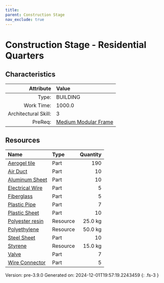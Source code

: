 ```yaml
---
title: 
parent: Construction Stage
nav_exclude: true
---
```

# Construction Stage - Residential Quarters


## Characteristics

| Attribute      | Value |
|--------:|:------|
|Type:|BUILDING|
|Work Time:|1000.0|
|Architectural Skill:|3|
|PreReq:|[Medium Modular Frame](../construction/medium-modular-frame.html)|

## Resources

| Name | Type | Quantity |
|:-----|:-----|-----:|
|[Aerogel tile](../part/aerogel-tile.html)|Part|190|
|[Air Duct](../part/air-duct.html)|Part|10|
|[Aluminum Sheet](../part/aluminum-sheet.html)|Part|10|
|[Electrical Wire](../part/electrical-wire.html)|Part|5|
|[Fiberglass](../part/fiberglass.html)|Part|5|
|[Plastic Pipe](../part/plastic-pipe.html)|Part|7|
|[Plastic Sheet](../part/plastic-sheet.html)|Part|10|
|[Polyester resin](../resource/polyester-resin.html)|Resource|25.0 kg|
|[Polyethylene](../resource/polyethylene.html)|Resource|50.0 kg|
|[Steel Sheet](../part/steel-sheet.html)|Part|10|
|[Styrene](../resource/styrene.html)|Resource|15.0 kg|
|[Valve](../part/valve.html)|Part|7|
|[Wire Connector](../part/wire-connector.html)|Part|5|



Version: pre-3.9.0 Generated on: 2024-12-01T19:57:19.2243459
{: .fs-3 }